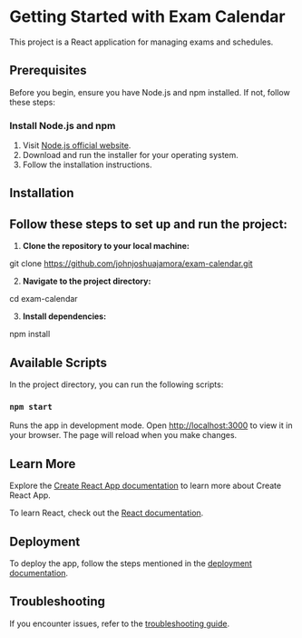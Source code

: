 # Getting Started with Exam Calendar

This project is a React application for managing exams and schedules.

## Prerequisites

Before you begin, ensure you have Node.js and npm installed. If not, follow these steps:

### Install Node.js and npm

1. Visit [Node.js official website](https://nodejs.org/).
2. Download and run the installer for your operating system.
3. Follow the installation instructions.

## Installation

## Follow these steps to set up and run the project:

1. **Clone the repository to your local machine:**

git clone https://github.com/johnjoshuajamora/exam-calendar.git

2. **Navigate to the project directory:**

cd exam-calendar

3. **Install dependencies:**

npm install

## Available Scripts

In the project directory, you can run the following scripts:

### `npm start`

Runs the app in development mode. Open [http://localhost:3000](http://localhost:3000) to view it in your browser. The page will reload when you make changes.

## Learn More

Explore the [Create React App documentation](https://facebook.github.io/create-react-app/docs/getting-started) to learn more about Create React App.

To learn React, check out the [React documentation](https://reactjs.org/).

## Deployment

To deploy the app, follow the steps mentioned in the [deployment documentation](https://facebook.github.io/create-react-app/docs/deployment).

## Troubleshooting

If you encounter issues, refer to the [troubleshooting guide](https://facebook.github.io/create-react-app/docs/troubleshooting).

